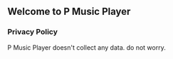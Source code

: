 ## Welcome to P Music Player


### Privacy Policy
P Music Player doesn't collect any data. do not worry.
